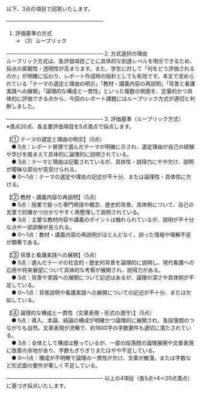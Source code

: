 以下、3点の項目で回答いたします。

──────────────────────────
1. 評価基準の方式  
→ （3）ルーブリック

──────────────────────────
2. 方式選択の理由  
ルーブリック方式は、各評価項目ごとに具体的な到達レベルを明示できるため、採点の客観性・透明性が高まります。また、学生に対して「何をどう評価されるのか」が明確に伝わり、レポート作成時の指針としても有効です。本文で求められている「テーマの選定と理由の明示」「教材・講義内容の再説明」「背景と看護実践への展開」「論理的な構成と一貫性」といった複数の側面を、定量的かつ具体的に評価できる点から、今回のレポート課題にはルーブリック方式が適切と判断しました。

──────────────────────────
3. 評価基準（ルーブリック方式）  
※満点20点、各主要評価項目を5点満点で採点します。

【① テーマの選定と理由の明示】（5点）  
 ● 5点：レポート冒頭で選んだテーマが明確に示され、選定理由が自己の経験や学びを踏まえて具体的に論理的に説明されている。  
 ● 3点：テーマと理由は記載されているが、具体性・説得力にやや欠け、説明が曖昧な部分が見受けられる。  
 ● 0～1点：テーマの選定や理由の記述が不十分、または論理性・具体性に欠ける。

【② 教材・講義内容の再説明】（5点）  
 ● 5点：授業で扱った専門用語や概念、歴史的背景、具体例について、自己の言葉で的確かつ分かりやすく再整理して説明されている。  
 ● 3点：主要な教材内容や講義のポイントは触れられているが、説明が不十分な点や一部誤解が見られる。  
 ● 0～1点：教材・講義内容の再説明がほとんどなく、誤った情報や理解不足が顕著である。

【③ 背景と看護実践への展開】（5点）  
 ● 5点：選んだテーマの社会的・歴史的背景を論理的に説明し、現代看護への応用や将来展望について具体的な考察が展開され、説得力がある。  
 ● 3点：背景や実践への展開について記述はあるが、論理の深さや具体例が不足している。  
 ● 0～1点：背景説明や看護実践への展開についての記述が不十分、または欠如している。

【④ 論理的な構成と一貫性（文章表現・形式の遵守）】（5点）  
 ● 5点：導入、本論、結論の構成が明確かつ論理的に展開され、各段落間のつながりも自然。文章表現が流暢で、約1600字の字数要件も適切に満たされている。  
 ● 3点：全体として構成は整っているが、一部の段落間の論理展開や文章表現に改善の余地があり、字数もぎりぎりまたはやや不足している。  
 ● 0～1点：構成が不明瞭で論理の一貫性が欠け、文章が散漫。または字数など形式面の要件が著しく不足している。

──────────────────────────
以上の4項目（各5点×4＝20点満点）に基づき採点いたします。